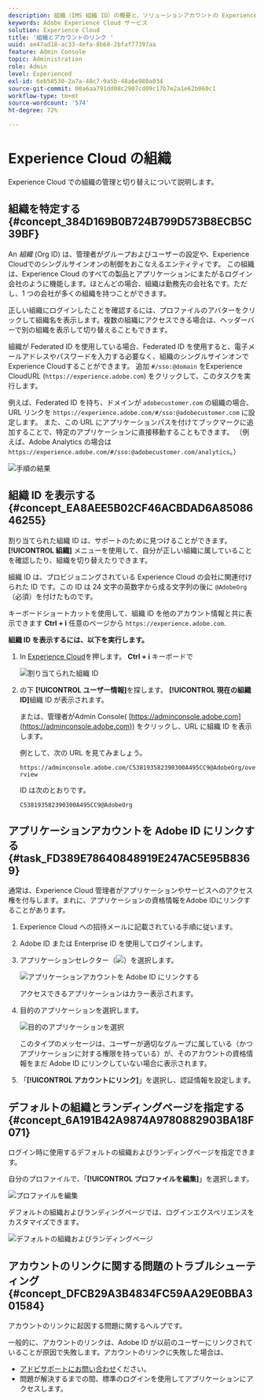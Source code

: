 ```yaml
---
description: 組織（IMS 組織 ID）の概要と、ソリューションアカウントの Experience Cloud へのリンクについて説明します。
keywords: Adobe Experience Cloud サービス
solution: Experience Cloud
title: '組織とアカウントのリンク '
uuid: ae47ad18-ac33-4efa-8b68-2bfaf77397aa
feature: Admin Console
topic: Administration
role: Admin
level: Experienced
exl-id: 6eb58530-2a7a-48c7-9a5b-48a6e980a034
source-git-commit: 00a6aa791dd08c2907cd09c17b7e2a1e62b060c1
workflow-type: tm+mt
source-wordcount: '574'
ht-degree: 72%

---
```


# Experience Cloud の組織

Experience Cloud での組織の管理と切り替えについて説明します。

## 組織を特定する {#concept_384D169B0B724B799D573B8ECB5C39BF}

An *組織* (Org ID) は、管理者がグループおよびユーザーの設定や、Experience Cloudでのシングルサインオンの制御をおこなえるエンティティです。 この組織は、Experience Cloud のすべての製品とアプリケーションにまたがるログイン会社のように機能します。ほとんどの場合、組織は勤務先の会社名です。ただし、1 つの会社が多くの組織を持つことができます。

正しい組織にログインしたことを確認するには、プロファイルのアバターをクリックして組織名を表示します。複数の組織にアクセスできる場合は、ヘッダーバーで別の組織を表示して切り替えることもできます。

組織が Federated ID を使用している場合、Federated ID を使用すると、電子メールアドレスやパスワードを入力する必要なく、組織のシングルサインオンでExperience Cloudすることができます。 追加 `#/sso:@domain` をExperience CloudURL (`https://experience.adobe.com`) をクリックして、このタスクを実行します。

例えば、Federated ID を持ち、ドメインが `adobecustomer.com` の組織の場合、URL リンクを `https://experience.adobe.com/#/sso:@adobecustomer.com` に設定します。 また、この URL にアプリケーションパスを付けてブックマークに追加することで、特定のアプリケーションに直接移動することもできます。 （例えば、Adobe Analytics の場合は `https://experience.adobe.com/#/sso:@adobecustomer.com/analytics`。）

![手順の結果](assets/organization-switch.png)

## 組織 ID を表示する {#concept_EA8AEE5B02CF46ACBDAD6A8508646255}

割り当てられた組織 ID は、サポートのために見つけることができます。 **[!UICONTROL 組織]** メニューを使用して、自分が正しい組織に属していることを確認したり、組織を切り替えたりできます。

組織 ID は、プロビジョニングされている Experience Cloud の会社に関連付けられた ID です。この ID は 24 文字の英数字から成る文字列の後に `@AdobeOrg`（必須）を付けたものです。

キーボードショートカットを使用して、組織 ID を他のアカウント情報と共に表示できます **Ctrl + i** 任意のページから `https://experience.adobe.com`.

**組織 ID を表示するには、以下を実行します。**

1. In [Experience Cloud](https://experience.adobe.com)を押します。 **Ctrl + i** キーボードで

   ![割り当てられた組織 ID](assets/assigned-organization.png)

1. の下 **[!UICONTROL ユーザー情報]**&#x200B;を探します。 **[!UICONTROL 現在の組織 ID]**&#x200B;組織 ID が表示されます。

   または、管理者がAdmin Console( [https://adminconsole.adobe.com](https://adminconsole.adobe.com)) をクリックし、URL に組織 ID を表示します。

   例として、次の URL を見てみましょう。

   `https://adminconsole.adobe.com/C538193582390300A495CC9@AdobeOrg/overview`

   ID は次のとおりです。

   `C538193582390300A495CC9@AdobeOrg`

## アプリケーションアカウントを Adobe ID にリンクする {#task_FD389E78640848919E247AC5E95B8369}

通常は、Experience Cloud 管理者がアプリケーションやサービスへのアクセス権を付与します。まれに、アプリケーションの資格情報をAdobe IDにリンクすることがあります。

1. Experience Cloud への招待メールに記載されている手順に従います。
1. Adobe ID または Enterprise ID を使用してログインします。
1. アプリケーションセレクター（![](assets/menu-icon.png)）を選択します。

   ![アプリケーションアカウントを Adobe ID にリンクする](assets/solutions-active.png)

   アクセスできるアプリケーションはカラー表示されます。
1. 目的のアプリケーションを選択します。

   ![目的のアプリケーションを選択](assets/analytics-link-accounts.png)

   このタイプのメッセージは、ユーザーが適切なグループに属している（かつアプリケーションに対する権限を持っている）が、そのアカウントの資格情報をまだ Adobe ID にリンクしていない場合に表示されます。
1. 「**[!UICONTROL アカウントにリンク]**」を選択し、認証情報を設定します。

## デフォルトの組織とランディングページを指定する {#concept_6A191B42A9874A9780882903BA18F071}

ログイン時に使用するデフォルトの組織およびランディングページを指定できます。

自分のプロファイルで、「**[!UICONTROL プロファイルを編集]**」を選択します。

![プロファイルを編集](assets/edit-profile.png)

デフォルトの組織およびランディングページでは、ログインエクスペリエンスをカスタマイズできます。

![デフォルトの組織およびランディングページ](assets/default-organization.png)

## アカウントのリンクに関する問題のトラブルシューティング {#concept_DFCB29A3B4834FC59AA29E0BBA301584}

アカウントのリンクに起因する問題に関するヘルプです。

一般的に、アカウントのリンクは、Adobe ID が以前のユーザーにリンクされていることが原因で失敗します。アカウントのリンクに失敗した場合は、

* [アドビサポートにお問い合わせ](https://experienceleague.adobe.com/?support-solution=General&amp;lang=ja#support)ください。
* 問題が解決するまでの間、標準のログインを使用してアプリケーションにアクセスします。
